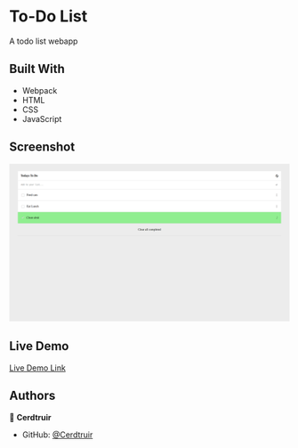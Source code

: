 # To-Do List

A todo list webapp 

## Built With

- Webpack
- HTML
- CSS
- JavaScript

## Screenshot

![screenshot](/src/Screenshot.png)

## Live Demo

[Live Demo Link](https://luminous-mandazi-6facd5.netlify.app/)

## Authors

👤 **Cerdtruir**

- GitHub: [@Cerdtruir](https://github.com/Cerdtruir)
